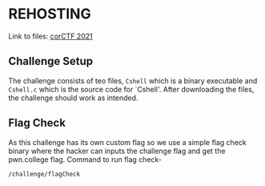 # REHOSTING

Link to files: [corCTF 2021](https://github.com/sajjadium/ctf-archives/tree/main/ctfs/corCTF/2021/pwn/CShell)

## Challenge Setup
The challenge consists of teo files, `Cshell` which is a binary executable and `Cshell.c` which is the source code for `Cshell'. After downloading the files, the challenge should work as intended.

## Flag Check
As this challenge has its own custom flag so we use a simple flag check binary where the hacker can inputs the challenge flag and get the pwn.college flag.
Command to run flag check-
```
/challenge/flagCheck
```